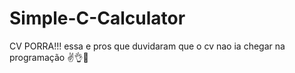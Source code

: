 # Simple-C-Calculator

CV PORRA!!! essa e pros que duvidaram que o cv nao ia chegar na programação ✌️👌🚩
